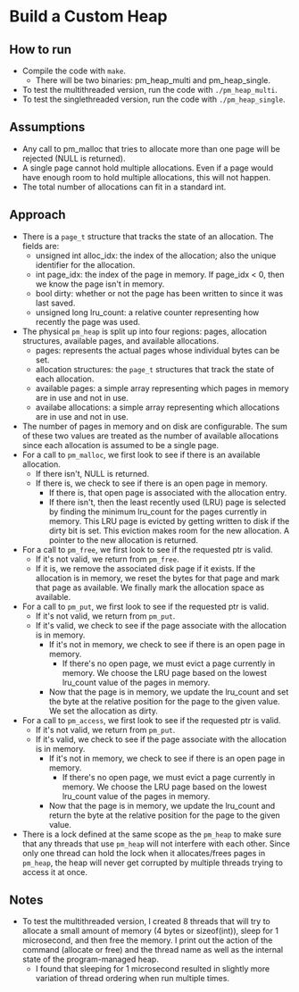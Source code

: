 # Build a Custom Heap

## How to run
- Compile the code with `make`.
    - There will be two binaries: pm_heap_multi and pm_heap_single.
- To test the multithreaded version, run the code with `./pm_heap_multi`.
- To test the singlethreaded version, run the code with `./pm_heap_single`.

## Assumptions
- Any call to pm_malloc that tries to allocate more than one page will be rejected (NULL is returned).
- A single page cannot hold multiple allocations. Even if a page would have enough room to hold multiple allocations, this will not happen.
- The total number of allocations can fit in a standard int.

## Approach
- There is a `page_t` structure that tracks the state of an allocation. The fields are:
    - unsigned int alloc_idx: the index of the allocation; also the unique identifier for the allocation.
    - int page_idx: the index of the page in memory. If page_idx < 0, then we know the page isn't in memory.
    - bool dirty: whether or not the page has been written to since it was last saved.
    - unsigned long lru_count: a relative counter representing how recently the page was used.
- The physical `pm_heap` is split up into four regions: pages, allocation structures, available pages, and available allocations.
    - pages: represents the actual pages whose individual bytes can be set.
    - allocation structures: the `page_t` structures that track the state of each allocation.
    - available pages: a simple array representing which pages in memory are in use and not in use.
    - availabe allocations: a simple array representing which allocations are in use and not in use.
- The number of pages in memory and on disk are configurable. The sum of these two values are treated as the number of available allocations since each allocation is assumed to be a single page. 
- For a call to `pm_malloc`, we first look to see if there is an available allocation. 
    - If there isn't, NULL is returned. 
    - If there is, we check to see if there is an open page in memory. 
        - If there is, that open page is associated with the allocation entry. 
        - If there isn't, then the least recently used (LRU) page is selected by finding the minimum lru_count for the pages currently in memory. This LRU page is evicted by getting written to disk if the dirty bit is set. This eviction makes room for the new allocation. A pointer to the new allocation is returned.
- For a call to `pm_free`, we first look to see if the requested ptr is valid. 
    - If it's not valid, we return from `pm_free`.
    - If it is, we remove the associated disk page if it exists. If the allocation is in memory, we reset the bytes for that page and mark that page as available. We finally mark the allocation space as available.
- For a call to `pm_put`, we first look to see if the requested ptr is valid.
    - If it's not valid, we return from `pm_put`.
    - If it's valid, we check to see if the page associate with the allocation is in memory.
        - If it's not in memory, we check to see if there is an open page in memory.
            - If there's no open page, we must evict a page currently in memory. We choose the LRU page based on the lowest lru_count value of the pages in memory.
        - Now that the page is in memory, we update the lru_count and set the byte at the relative position for the page to the given value. We set the allocation as dirty.
- For a call to `pm_access`, we first look to see if the requested ptr is valid.
    - If it's not valid, we return from `pm_put`.
    - If it's valid, we check to see if the page associate with the allocation is in memory.
        - If it's not in memory, we check to see if there is an open page in memory.
            - If there's no open page, we must evict a page currently in memory. We choose the LRU page based on the lowest lru_count value of the pages in memory.
        - Now that the page is in memory, we update the lru_count and return the byte at the relative position for the page to the given value.
- There is a lock defined at the same scope as the `pm_heap` to make sure that any threads that use `pm_heap` will not interfere with each other. Since only one thread can hold the lock when it allocates/frees pages in `pm_heap`, the heap will never get corrupted by multiple threads trying to access it at once.

## Notes
- To test the multithreaded version, I created 8 threads that will try to allocate a small amount of memory (4 bytes or sizeof(int)), sleep for 1 microsecond, and then free the memory. I print out the action of the command (allocate or free) and the thread name as well as the internal state of the program-managed heap.
    - I found that sleeping for 1 microsecond resulted in slightly more variation of thread ordering when run multiple times.
